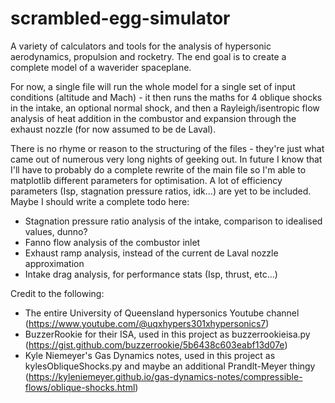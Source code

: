 # scrambled-egg-simulator
A variety of calculators and tools for the analysis of hypersonic aerodynamics, propulsion and rocketry. The end goal is to create a complete model of a waverider spaceplane.

For now, a single file will run the whole model for a single set of input conditions (altitude and Mach) - it then runs the maths for 4 oblique shocks in the intake, an optional normal shock, and then a Rayleigh/isentropic flow analysis of heat addition in the combustor and expansion through the exhaust nozzle (for now assumed to be de Laval). 

There is no rhyme or reason to the structuring of the files - they're just what came out of numerous very long nights of geeking out. In future I know that I'll have to probably do a complete rewrite of the main file so I'm able to matplotlib different parameters for optimisation. A lot of efficiency parameters (Isp, stagnation pressure ratios, idk...) are yet to be included. Maybe I should write a complete todo here:
- Stagnation pressure ratio analysis of the intake, comparison to idealised values, dunno?
- Fanno flow analysis of the combustor inlet
- Exhaust ramp analysis, instead of the current de Laval nozzle approximation
- Intake drag analysis, for performance stats (Isp, thrust, etc...)

Credit to the following:
- The entire University of Queensland hypersonics Youtube channel (https://www.youtube.com/@uqxhypers301xhypersonics7)
- BuzzerRookie for their ISA, used in this project as buzzerrookieisa.py (https://gist.github.com/buzzerrookie/5b6438c603eabf13d07e)
- Kyle Niemeyer's Gas Dynamics notes, used in this project as kylesObliqueShocks.py and maybe an additional Prandlt-Meyer thingy (https://kyleniemeyer.github.io/gas-dynamics-notes/compressible-flows/oblique-shocks.html)
